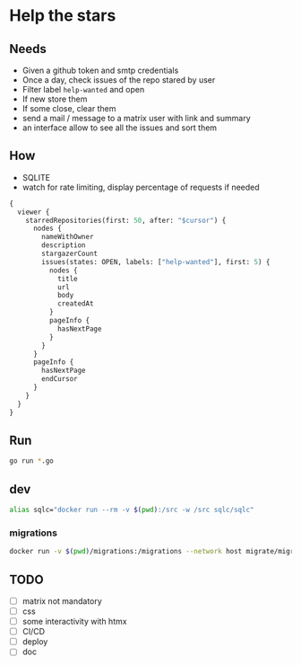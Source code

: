 # Help the stars

## Needs

- Given a github token and smtp credentials
- Once a day, check issues of the repo stared by user
- Filter label `help-wanted` and open
- If new store them
- If some close, clear them
- send a mail / message to a matrix user with link and summary
- an interface allow to see all the issues and sort them

## How

- SQLITE
- watch for rate limiting, display percentage of requests if needed

```graphql
{
  viewer {
    starredRepositories(first: 50, after: "$cursor") {
      nodes {
        nameWithOwner
        description
        stargazerCount
        issues(states: OPEN, labels: ["help-wanted"], first: 5) {
          nodes {
            title
            url
            body
            createdAt
          }
          pageInfo {
            hasNextPage
          }
        }
      }
      pageInfo {
        hasNextPage
        endCursor
      }
    }
  }
}
```

## Run

```bash
go run *.go
```

## dev

```bash
alias sqlc="docker run --rm -v $(pwd):/src -w /src sqlc/sqlc"
```

### migrations

```bash
docker run -v $(pwd)/migrations:/migrations --network host migrate/migrate -path=/migrations -database "sqlite://help-stars.db" create -ext sql -dir /migrations -seq MIGRATION_NAME
```

## TODO

- [ ] matrix not mandatory
- [ ] css
- [ ] some interactivity with htmx
- [ ] CI/CD
- [ ] deploy
- [ ] doc
